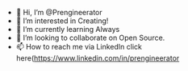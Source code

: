 - 👋 Hi, I’m @Prengineerator
- 👀 I’m interested in Creating!
- 🌱 I’m currently learning Always
- 💞️ I’m looking to collaborate on Open Source.
- 📫 How to reach me via LinkedIn click here(https://www.linkedin.com/in/prengineerator

<!---
Prengineerator/Prengineerator is a ✨ special ✨ repository because its `README.md` (this file) appears on your GitHub profile.
You can click the Preview link to take a look at your changes.
--->
